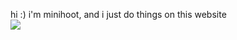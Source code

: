 hi :) i'm minihoot, and i just do things on this website <br>
![](https://dcbadge.vercel.app/api/shield/1006463724489547790)
